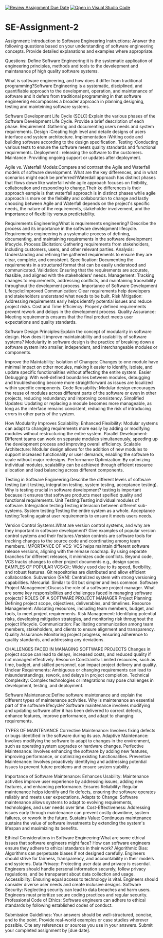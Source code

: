 [![Review Assignment Due Date](https://classroom.github.com/assets/deadline-readme-button-24ddc0f5d75046c5622901739e7c5dd533143b0c8e959d652212380cedb1ea36.svg)](https://classroom.github.com/a/-ucQIGTc)
[![Open in Visual Studio Code](https://classroom.github.com/assets/open-in-vscode-718a45dd9cf7e7f842a935f5ebbe5719a5e09af4491e668f4dbf3b35d5cca122.svg)](https://classroom.github.com/online_ide?assignment_repo_id=15220198&assignment_repo_type=AssignmentRepo)
# SE-Assignment-2
Assignment: Introduction to Software Engineering
Instructions:
Answer the following questions based on your understanding of software engineering concepts. Provide detailed explanations and examples where appropriate.

Questions:
Define Software Engineering:it is the systematic application of engineering principles, methods and tools to the develepment and maintanance pf high quality software systems.

What is software engineering, and how does it differ from traditional programming?Software Engineering is  a systematic, disciplined, and quantifiable approach to the development, operation, and maintenance of software and it defers from traditional programming in that software engineering encompasses a broader approach in planning,designing, testing and mainteining software systems.

Software Development Life Cycle (SDLC):Explain the various phases of the Software Development Life Cycle. Provide a brief description of each phase.
Requirement :Gathering and documenting users needs and system requirements.
Design :Creating high level and detaile designs of users interface and system architecture.
Implementation :Writing code and building software according to the design specification.
Testing :Conducting various tests to ensure the software meets quality standards and functional requirements.
Deployment : releasing the software to the customers.
Maintance :Providing ongoing support or updates after deployment.

Agile vs. Waterfall Models:Compare and contrast the Agile and Waterfall models of software development. What are the key differences, and in what scenarios might each be preferred?Waterdall approach has distinct phases that flows down like waterfall while agile  approach focuses on fleibility, collaboration and responding to change.Their ke differences is their approach eample is that waterfall approach is in distinct phases while agile approach is more on the fleibility and collaboration to change and lastly choosing between Agile and Waterfall depends on the project's specific needs, the nature of the requirements, stakeholder involvement, and the importance of flexibility versus predictability.

Requirements Engineering:What is requirements engineering? Describe the process and its importance in the software development lifecycle.
Requirements engineering  is a systematic process of defining, documenting, and maintaining requirements in the software development lifecycle. 
Process:Elicitation: Gathering requirements from stakeholders, including customers, users, and other relevant parties.
        Analysis: Understanding and refining the gathered requirements to ensure they are clear, complete, and consistent.
        Specification: Documenting the requirements in a structured format that can be easily understood and communicated.
        Validation: Ensuring that the requirements are accurate, feasible, and aligned with the stakeholders' needs.
        Management: Tracking changes to requirements, addressing conflicts, and maintaining traceability throughout the development process.
Importance of Software Development Lifecycle:Improved Communication: Clear requirements help developers and stakeholders understand what needs to be built.
                                             Risk Mitigation: Addressing requirements early helps identify potential issues and reduce project risks.
                                             Cost and Time Efficiency: Properly defined requirements prevent rework and delays in the development process.
                                              Quality Assurance: Meeting requirements ensures that the final product meets user expectations and quality standards.

Software Design Principles:Explain the concept of modularity in software design. How does it improve maintainability and scalability of software systems?
Modularity in software design is the practice of breaking down a software system into smaller, independent, and interchangeable modules or components. 

Improve the Maintability:
Isolation of Changes: Changes to one module have minimal impact on other modules, making it easier to identify, isolate, and update specific functionalities without affecting the entire system.
Easier Debugging: With well-defined boundaries between modules, debugging and troubleshooting become more straightforward as issues are localized within specific components.
Code Reusability: Modular design encourages the reuse of modules across different parts of the software or even in other projects, reducing redundancy and improving consistency.
Simplified Updates: Updating or replacing a module becomes more manageable, as long as the interface remains consistent, reducing the risk of introducing errors in other parts of the system.

How Modularity Improves Scalability:
Enhanced Flexibility: Modular systems can adapt to changing requirements more easily by adding or modifying modules without restructuring the entire system.
Parallel Development: Different teams can work on separate modules simultaneously, speeding up the development process and improving overall efficiency.
Scalable Architecture: Modular design allows for the addition of new modules to support increased functionality or user demands, enabling the software to scale without major redesigns.
Performance Optimization: By optimizing individual modules, scalability can be achieved through efficient resource allocation and load balancing across different components.

Testing in Software Engineering:Describe the different levels of software testing (unit testing, integration testing, system testing, acceptance testing). Why is testing crucial in software development? testing is important because it ensures that software products meet speified quality and functional requirements.
Unit Testing:Testing individual modules of software.
Intergration testing:Testing interacion between different sub-systems.
System testing:Testing the entire system as a whole.
Acceptance testing:Testing against user requirements to ensure it meets users needs.

Version Control Systems:What are version control systems, and why are they important in software development? Give examples of popular version control systems and their features.Version controls are software tools for tracking changes to the source code and coordinating among team members.
IMPORTANCE OF VCS: VCS helps maintain different software release versions, aligning with the release roadmap.
                   By using separate branches for different releases, it minimizes code conflicts.
                   Beyond code, VCS tracks changes to other project documents e.g., design specs.
EAMPLES OF POPULAR VCS:Git: Widely used due to its speed, flexibility, and robust features. Git repositories are distributed and allow efficient collaboration.
                       Subversion (SVN): Centralized system with strong versioning capabilities.
                       Mercurial: Similar to Git but simpler and less common.
Software Project Management:Discuss the role of a software project manager. What are some key responsibilities and challenges faced in managing software projects?
ROLES OF A SOFTWARE PROJECT MANAGER
Project Planning: Defining project scope, objectives, deliverables, and timelines.
Resource Management: Allocating resources, including team members, budget, and tools, to meet project requirements.
Risk Management: Identifying potential risks, developing mitigation strategies, and monitoring risk throughout the project lifecycle.
Communication: Facilitating communication among team members, stakeholders, and clients to ensure alignment and transparency.
Quality Assurance: Monitoring project progress, ensuring adherence to quality standards, and addressing any deviations.

CHALLENGES FACED IN MANAGING SOFTWARE PROJECTS
Changes in project scope can lead to delays, increased costs, and reduced quality if not managed effectively.
Resource Constraints: Limited resources, such as time, budget, and skilled personnel, can impact project delivery and quality.
Unclear Requirements: Ambiguous or changing requirements can lead to misunderstandings, rework, and delays in project completion.
Technical Complexity: Complex technologies or integrations may pose challenges in development, testing, and deployment.

Software Maintenance:Define software maintenance and explain the different types of maintenance activities. Why is maintenance an essential part of the software lifecycle?
Software maintenance involves modifying and updating software after it has been delivered to correct defects, enhance features, improve performance, and adapt to changing requirements.

TYPES OF MAINTENANCE
Corrective Maintenance: Involves fixing defects or bugs identified in the software during its use.
Adaptive Maintenance: Involves modifying the software to adapt to changes in the environment, such as operating system upgrades or hardware changes.
Perfective Maintenance: Involves enhancing the software by adding new features, improving performance, or optimizing existing functionalities.
Preventive Maintenance: Involves proactively identifying and addressing potential issues to prevent future problems and ensure system stability.

Importance of Software Maintenance:
Enhances Usability: Maintenance activities improve user experience by addressing issues, adding new features, and enhancing performance.
Ensures Reliability: Regular maintenance helps identify and fix defects, ensuring the software operates reliably and meets user expectations.
Adapts to Change: Software maintenance allows systems to adapt to evolving requirements, technologies, and user needs over time.
Cost-Effectiveness: Addressing issues early through maintenance can prevent costly downtime, system failures, or rework in the future.
Sustains Value: Continuous maintenance sustains the value of software investments by extending the system's lifespan and maximizing its benefits.

Ethical Considerations in Software Engineering:What are some ethical issues that software engineers might face? How can software engineers ensure they adhere to ethical standards in their work?
Algorithmic Bias: Algorithms can perpetuate biases if not designed carefully. Engineers should strive for fairness, transparency, and accountability in their models and systems.
Data Privacy: Protecting user data and privacy is essential. Engineers should handle personal information securely, follow privacy regulations, and be transparent about data collection and usage.
Accessibility: Ensuring equal access to technology is vital. Engineers should consider diverse user needs and create inclusive designs.
Software Security: Neglecting security can lead to data breaches and harm users. Engineers must prioritize secure coding practices and regular security.
Professional Code of Ethics: Software engineers can adhere to ethical standards by following established codes of conduct.

Submission Guidelines:
Your answers should be well-structured, concise, and to the point.
Provide real-world examples or case studies wherever possible.
Cite any references or sources you use in your answers.
Submit your completed assignment by [due date].
